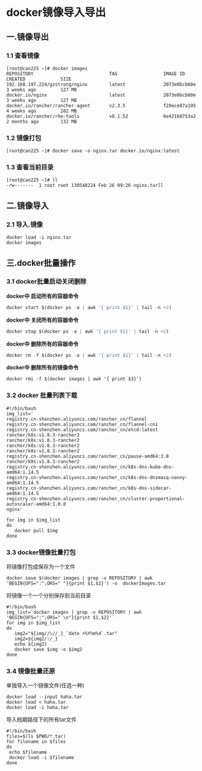 # docker镜像导入导出

## 一.镜像导出

### 1.1 查看镜像

```
[root@can225 ~]# docker images 
REPOSITORY                            TAG                 IMAGE ID            CREATED             SIZE
192.168.197.224/gzstrong/nginx        latest              2073e0bcb60e        3 weeks ago         127 MB
docker.io/nginx                       latest              2073e0bcb60e        3 weeks ago         127 MB
docker.io/rancher/rancher-agent       v2.3.5              f29ece87a195        4 weeks ago         282 MB
docker.io/rancher/rke-tools           v0.1.52             6e421b8753a2        2 months ago        132 MB
```

### 1.2 镜像打包

```
[root@can225 ~]# docker save -o nginx.tar docker.io/nginx:latest
```

### 1.3 查看当前目录

```
[root@can225 ~]# ll
-rw-------  1 root root 130548224 Feb 26 09:26 nginx.tarll 
```

## 二.镜像导入

### 2.1 导入.镜像

```
docker load -i nginx.tar 
docker images
```

## 三.docker批量操作

### 3.1 docker批量启动关闭删除

**docker中 启动所有的容器命令**

```dart
docker start $(docker ps -a | awk '{ print $1}' | tail -n +2)
```

**docker中 关闭所有的容器命令**

```dart
docker stop $(docker ps -a | awk '{ print $1}' | tail -n +2)
```

**docker中 删除所有的容器命令**

```dart
docker rm -f $(docker ps -a | awk '{ print $1}' | tail -n +2)
```

**docker中 删除所有的镜像命令**

```
docker rmi -f $(docker images | awk '{ print $3}')
```



### 3.2 docker 批量列表下载

```
#!/bin/bash
img_list='
registry.cn-shenzhen.aliyuncs.com/rancher_cn/flannel
registry.cn-shenzhen.aliyuncs.com/rancher_cn/flannel-cni
registry.cn-shenzhen.aliyuncs.com/rancher_cn/etcd:latest
rancher/k8s:v1.8.3-rancher2
rancher/k8s:v1.8.3-rancher2
rancher/k8s:v1.8.3-rancher2
rancher/k8s:v1.8.3-rancher2
registry.cn-shenzhen.aliyuncs.com/rancher_cn/pause-amd64:3.0
rancher/k8s:v1.8.3-rancher2
registry.cn-shenzhen.aliyuncs.com/rancher_cn/k8s-dns-kube-dns-amd64:1.14.5
registry.cn-shenzhen.aliyuncs.com/rancher_cn/k8s-dns-dnsmasq-nanny-amd64:1.14.5
registry.cn-shenzhen.aliyuncs.com/rancher_cn/k8s-dns-sidecar-amd64:1.14.5
registry.cn-shenzhen.aliyuncs.com/rancher_cn/cluster-proportional-autoscaler-amd64:1.0.0
nginx'

for img in $img_list
do
   docker pull $img
done
```

### 3.3  docker镜像批量打包

将镜像打包成保存为一个文件

```
docker save $(docker images | grep -v REPOSITORY | awk 'BEGIN{OFS=":";ORS=" "}{print $1,$2}') -o  dockerImages.tar
```

将镜像一个一个分别保存到当前目录

```
#!/bin/bash
img_list=`docker images | grep -v REPOSITORY | awk 'BEGIN{OFS=":";ORS=" \n"}{print $1,$2}'`
for img in $img_list
do
   img2="${img//\//_}_`date +%Y%m%d`.tar"
   img2=${img2/:/_}
   echo ${img2}
   docker save $img -o $img2
done
```





### 3.4 镜像批量还原

单独导入一个镜像文件(任选一种)

```
docker load --input haha.tar
docker load < haha.tar
docker load -i haha.tar
```

导入档期路径下的所有tar文件

```
#!/bin/bash
files=$(ls $PWD/*.tar)
for filename in $files
do
 echo $filename 
 docker load -i $filename
done
```


